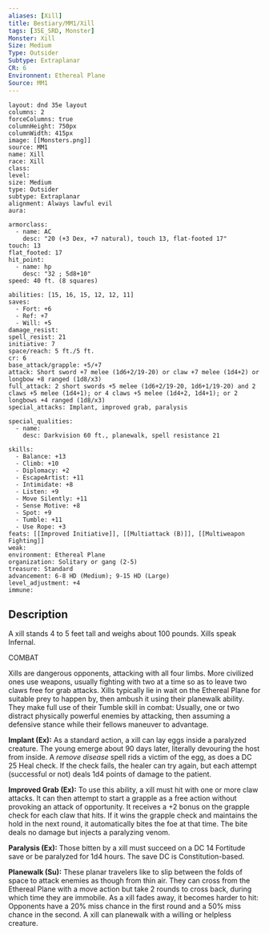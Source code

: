 ```yaml
---
aliases: [Xill]
title: Bestiary/MM1/Xill
tags: [35E_SRD, Monster]
Monster: Xill
Size: Medium
Type: Outsider
Subtype: Extraplanar
CR: 6
Environnent: Ethereal Plane
Source: MM1
---
```


```statblock
layout: dnd 35e layout
columns: 2
forceColumns: true
columnHeight: 750px
columnWidth: 415px
image: [[Monsters.png]]
source: MM1
name: Xill
race: Xill
class: 
level: 
size: Medium
type: Outsider
subtype: Extraplanar
alignment: Always lawful evil
aura: 

armorclass:
  - name: AC
    desc: "20 (+3 Dex, +7 natural), touch 13, flat-footed 17"
touch: 13
flat_footed: 17
hit_point:
  - name: hp
    desc: "32 ; 5d8+10"
speed: 40 ft. (8 squares)

abilities: [15, 16, 15, 12, 12, 11]
saves:
  - Fort: +6
  - Ref: +7
  - Will: +5
damage_resist: 
spell_resist: 21
initiative: 7
space/reach: 5 ft./5 ft.
cr: 6
base_attack/grapple: +5/+7
attack: Short sword +7 melee (1d6+2/19-20) or claw +7 melee (1d4+2) or longbow +8 ranged (1d8/x3)
full_attack: 2 short swords +5 melee (1d6+2/19-20, 1d6+1/19-20) and 2 claws +5 melee (1d4+1); or 4 claws +5 melee (1d4+2, 1d4+1); or 2 longbows +4 ranged (1d8/x3)
special_attacks: Implant, improved grab, paralysis

special_qualities:
  - name: 
    desc: Darkvision 60 ft., planewalk, spell resistance 21

skills:
  - Balance: +13
  - Climb: +10
  - Diplomacy: +2
  - EscapeArtist: +11
  - Intimidate: +8
  - Listen: +9
  - Move Silently: +11
  - Sense Motive: +8
  - Spot: +9
  - Tumble: +11
  - Use Rope: +3
feats: [[Improved Initiative]], [[Multiattack (B)]], [[Multiweapon Fighting]]
weak: 
environment: Ethereal Plane
organization: Solitary or gang (2-5)
treasure: Standard
advancement: 6-8 HD (Medium); 9-15 HD (Large)
level_adjustment: +4
immune: 
```

## Description

<p>A xill stands 4 to 5 feet tall and weighs about 100 pounds. Xills speak Infernal.</p>
<p>COMBAT</p>
<p>Xills are dangerous opponents, attacking with all four limbs. More civilized ones use weapons, usually fighting with two at a time so as to leave two claws free for grab attacks. Xills typically lie in wait on the Ethereal Plane for suitable prey to happen by, then ambush it using their planewalk ability. They make full use of their Tumble skill in combat: Usually, one or two distract physically powerful enemies by attacking, then assuming a defensive stance while their fellows maneuver to advantage.</p>
<p>
            <b>Implant (Ex):</b> As a standard action, a xill can lay eggs inside a paralyzed creature. The young emerge about 90 days later, literally devouring the host from inside. A <i>remove disease</i> spell rids a victim of the egg, as does a DC 25 Heal check. If the check fails, the healer can try again, but each attempt (successful or not) deals 1d4 points of damage to the patient.</p>
<p>
            <b>Improved Grab (Ex):</b> To use this ability, a xill must hit with one or more claw attacks. It can then attempt to start a grapple as a free action without provoking an attack of opportunity. It receives a +2 bonus on the grapple check for each claw that hits. If it wins the grapple check and maintains the hold in the next round, it automatically bites the foe at that time. The bite deals no damage but injects a paralyzing venom.</p>
<p>
            <b>Paralysis (Ex):</b> Those bitten by a xill must succeed on a DC 14 Fortitude save or be paralyzed for 1d4 hours. The save DC is Constitution-based.</p>
<p>
            <b>Planewalk (Su):</b> These planar travelers like to slip between the folds of space to attack enemies as though from thin air. They can cross from the Ethereal Plane with a move action but take 2 rounds to cross back, during which time they are immobile. As a xill fades away, it becomes harder to hit: Opponents have a 20% miss chance in the first round and a 50% miss chance in the second. A xill can planewalk with a willing or helpless creature.</p>